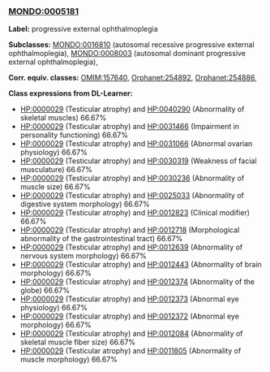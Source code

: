 
### [MONDO:0005181](http://purl.obolibrary.org/obo/MONDO_0005181)
**Label:** progressive external ophthalmoplegia

**Subclasses:** [MONDO:0016810](http://purl.obolibrary.org/obo/MONDO_0016810) (autosomal recessive progressive external ophthalmoplegia), [MONDO:0008003](http://purl.obolibrary.org/obo/MONDO_0008003) (autosomal dominant progressive external ophthalmoplegia), 

**Corr. equiv. classes:** [OMIM:157640](http://purl.obolibrary.org/obo/OMIM_157640), [Orphanet:254892](http://www.orpha.net/ORDO/Orphanet_254892), [Orphanet:254886](http://www.orpha.net/ORDO/Orphanet_254886), 

**Class expressions from DL-Learner:**

- [HP:0000029](http://purl.obolibrary.org/obo/HP_0000029) (Testicular atrophy) and [HP:0040290](http://purl.obolibrary.org/obo/HP_0040290) (Abnormality of skeletal muscles) 66.67%
- [HP:0000029](http://purl.obolibrary.org/obo/HP_0000029) (Testicular atrophy) and [HP:0031466](http://purl.obolibrary.org/obo/HP_0031466) (Impairment in personality functioning) 66.67%
- [HP:0000029](http://purl.obolibrary.org/obo/HP_0000029) (Testicular atrophy) and [HP:0031066](http://purl.obolibrary.org/obo/HP_0031066) (Abnormal ovarian physiology) 66.67%
- [HP:0000029](http://purl.obolibrary.org/obo/HP_0000029) (Testicular atrophy) and [HP:0030319](http://purl.obolibrary.org/obo/HP_0030319) (Weakness of facial musculature) 66.67%
- [HP:0000029](http://purl.obolibrary.org/obo/HP_0000029) (Testicular atrophy) and [HP:0030236](http://purl.obolibrary.org/obo/HP_0030236) (Abnormality of muscle size) 66.67%
- [HP:0000029](http://purl.obolibrary.org/obo/HP_0000029) (Testicular atrophy) and [HP:0025033](http://purl.obolibrary.org/obo/HP_0025033) (Abnormality of digestive system morphology) 66.67%
- [HP:0000029](http://purl.obolibrary.org/obo/HP_0000029) (Testicular atrophy) and [HP:0012823](http://purl.obolibrary.org/obo/HP_0012823) (Clinical modifier) 66.67%
- [HP:0000029](http://purl.obolibrary.org/obo/HP_0000029) (Testicular atrophy) and [HP:0012718](http://purl.obolibrary.org/obo/HP_0012718) (Morphological abnormality of the gastrointestinal tract) 66.67%
- [HP:0000029](http://purl.obolibrary.org/obo/HP_0000029) (Testicular atrophy) and [HP:0012639](http://purl.obolibrary.org/obo/HP_0012639) (Abnormality of nervous system morphology) 66.67%
- [HP:0000029](http://purl.obolibrary.org/obo/HP_0000029) (Testicular atrophy) and [HP:0012443](http://purl.obolibrary.org/obo/HP_0012443) (Abnormality of brain morphology) 66.67%
- [HP:0000029](http://purl.obolibrary.org/obo/HP_0000029) (Testicular atrophy) and [HP:0012374](http://purl.obolibrary.org/obo/HP_0012374) (Abnormality of the globe) 66.67%
- [HP:0000029](http://purl.obolibrary.org/obo/HP_0000029) (Testicular atrophy) and [HP:0012373](http://purl.obolibrary.org/obo/HP_0012373) (Abnormal eye physiology) 66.67%
- [HP:0000029](http://purl.obolibrary.org/obo/HP_0000029) (Testicular atrophy) and [HP:0012372](http://purl.obolibrary.org/obo/HP_0012372) (Abnormal eye morphology) 66.67%
- [HP:0000029](http://purl.obolibrary.org/obo/HP_0000029) (Testicular atrophy) and [HP:0012084](http://purl.obolibrary.org/obo/HP_0012084) (Abnormality of skeletal muscle fiber size) 66.67%
- [HP:0000029](http://purl.obolibrary.org/obo/HP_0000029) (Testicular atrophy) and [HP:0011805](http://purl.obolibrary.org/obo/HP_0011805) (Abnormality of muscle morphology) 66.67%


